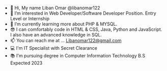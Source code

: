 - 👋 Hi, My name Liban Omar @libanomar122
- 👀 I’m interested in Web Developer/Software Developer Position. Entry Level or Internship
- 🌱 I’m currently learning more about PHP & MYSQL.
- 😎 I can comfortably code in HTML & CSS, Java, Python and JavaScript. I also have an advanced knowledge in SQL.
- 📫 You can reach me at ... Libanomar122@gmail.com
- 💻 I'm IT Specialist with Secret Clearance
- 📚 I'm pursuing degree in Computer Information Technology B.S Expected 2023
